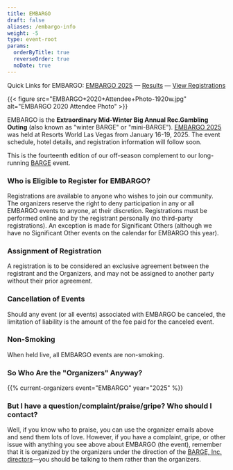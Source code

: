 ```yaml
---
title: EMBARGO
draft: false
aliases: /embargo-info
weight: -5
type: event-root
params:
  orderByTitle: true
  reverseOrder: true
  noDate: true
---
```


Quick Links for EMBARGO: [EMBARGO 2025](/embargo/2025/)
&mdash;
[Results](/embargo/results/) 
&mdash;
[View Registrations](https://secure.barge.org/embargo2025review.php)

{{< figure src="EMBARGO+2020+Attendee+Photo-1920w.jpg" alt="EMBARGO 2020 Attendee Photo" >}}

EMBARGO is the
**Extraordinary Mid-Winter Big Annual Rec.Gambling Outing**
(also known as &quot;winter BARGE&quot; or &quot;mini-BARGE&quot;).
[EMBARGO 2025](/embargo/2025/)
was held at Resorts World Las Vegas from January 16-19, 2025.  The event
schedule, hotel details, and registration information will follow soon.

This is the fourteenth edition of our off-season complement to our long-running
[BARGE](/barge/) event.

### Who is Eligible to Register for EMBARGO?

Registrations are available to anyone who wishes to join our community.
The organizers reserve the right to deny participation in any or all EMBARGO 
events to anyone, at their discretion.  Registrations must be performed 
online and by the registrant personally (no third-party registrations). 
An exception is made for Significant Others (although we have no Significant
Other events on the calendar for EMBARGO this year).

### Assignment of Registration

A registration is to be considered an exclusive agreement between the 
registrant and the Organizers, and may not be assigned to 
another party without their prior agreement.

### Cancellation of Events

Should any event (or all events) associated with EMBARGO be canceled, 
the limitation of liability is the amount of the fee paid for the 
canceled event.

### Non-Smoking

When held live, all EMBARGO events are non-smoking. 

### So Who Are the &quot;Organizers&quot; Anyway?

{{% current-organizers event="EMBARGO" year="2025" %}}

### But I have a question/complaint/praise/gripe? Who should I contact?

Well, if you know who to praise, you can use the organizer emails above and
send them lots of love. However, if you have a complaint, gripe, or other issue
with anything you see above about EMBARGO (the event), remember that it is
organized by the organizers under the direction of the [BARGE,
Inc.](/inc/) [directors](/inc/officers/)&mdash;you should be talking to them
rather than the organizers.
